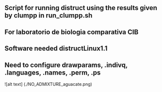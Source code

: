 ## Script for running distruct using the results given by clumpp in run_clumpp.sh  
## For laboratorio de biologia comparativa CIB  
## Software needed distructLinux1.1  
## Need to configure drawparams, .indivq, .languages, .names, .perm, .ps  
![alt text] (./NO_ADMIXTURE_aguacate.png)
   
